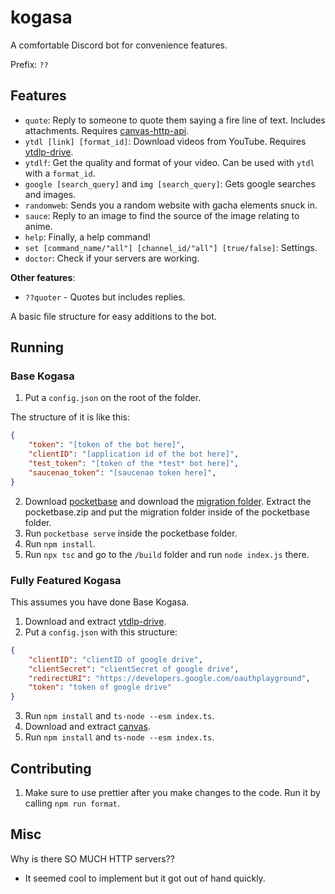 # kogasa

A comfortable Discord bot for convenience features.

Prefix: `??`

## Features

- `quote`: Reply to someone to quote them saying a fire line of text. Includes attachments. Requires [canvas-http-api](https://github.com/DoormatIka/canvas-http-api).
- `ytdl [link] [format_id]`: Download videos from YouTube. Requires [ytdlp-drive](https://github.com/DoormatIka/ytdlp-drive-https-api).
- `ytdlf`: Get the quality and format of your video. Can be used with `ytdl` with a `format_id`.
- `google [search_query]` and `img [search_query]`: Gets google searches and images.
- `randomweb`: Sends you a random website with gacha elements snuck in.
- `sauce`: Reply to an image to find the source of the image relating to anime.
- `help`: Finally, a help command!
- `set [command_name/"all"] [channel_id/"all"] [true/false]`: Settings.
- `doctor`: Check if your servers are working.

**Other features**:

- `??quoter` - Quotes but includes replies.

A basic file structure for easy additions to the bot.

## Running

### Base Kogasa
1. Put a `config.json` on the root of the folder.

The structure of it is like this:
```json
{
    "token": "[token of the bot here]",
    "clientID": "[application id of the bot here]",
    "test_token": "[token of the *test* bot here]",
    "saucenao_token": "[saucenao token here]",
}
```
2. Download [pocketbase](https://pocketbase.io/docs/) and download the [migration folder](https://github.com/kogasacord/kogasa-pb-base).
Extract the pocketbase.zip and put the migration folder inside of the pocketbase folder.
3. Run `pocketbase serve` inside the pocketbase folder.
4. Run `npm install`.
5. Run `npx tsc` and go to the `/build` folder and run `node index.js` there.

### Fully Featured Kogasa
This assumes you have done Base Kogasa.
1. Download and extract [ytdlp-drive](https://github.com/kogasacord/ytdlp-drive-https-api).
2. Put a `config.json` with this structure:
```json
{
    "clientID": "clientID of google drive",
    "clientSecret": "clientSecret of google drive",
    "redirectURI": "https://developers.google.com/oauthplayground",
    "token": "token of google drive"
}
```
3. Run `npm install` and `ts-node --esm index.ts`.
4. Download and extract [canvas](https://github.com/kogasacord/canvas-http-api).
5. Run `npm install` and `ts-node --esm index.ts`.

## Contributing
1. Make sure to use prettier after you make changes to the code. Run it by calling `npm run format`.

## Misc
Why is there SO MUCH HTTP servers??
- It seemed cool to implement but it got out of hand quickly.

